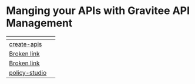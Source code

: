# Manging your APIs with Gravitee API Management

<table data-view="cards"><thead><tr><th></th><th></th></tr></thead><tbody><tr><td><a data-mention href="create-apis/">create-apis</a></td><td></td></tr><tr><td><a data-mention href="broken-reference">Broken link</a></td><td></td></tr><tr><td><a data-mention href="broken-reference">Broken link</a></td><td></td></tr><tr><td><a data-mention href="policy-studio/">policy-studio</a></td><td></td></tr></tbody></table>
